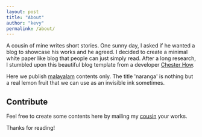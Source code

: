 ```yaml
---
layout: post
title: "About"
author: "kevy"
permalink: /about/
---
```


A cousin of mine writes short stories. One sunny day, I asked if he wanted a blog to showcase his works and he agreed. I decided to create a minimal white paper like blog that people can just simply read. After a long research, I stumbled upon this beautiful blog template from a developer [Chester How](https://github.com/chesterhow).

Here we publish [malayalam](https://en.wikipedia.org/wiki/Malayalam) contents only. The title 'naranga' is nothing but a real lemon fruit that we can use as an invisible ink sometimes.

## Contribute
Feel free to create some contents here by mailing my [cousin](mailto:arunvinu26.gmail.com) your works.

Thanks for reading!
